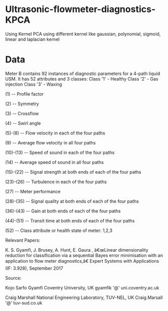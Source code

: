 # Ultrasonic-flowmeter-diagnostics-KPCA
Using Kernel PCA using different kernel like gaussian, polynomial, sigmoid, linear and laplacian kernel

# Data
Meter B contains 92 instances of diagnostic parameters for a 4-path liquid USM. It has 52 attributes and 3 classes: 
  Class '1' - Healthy 
  Class '2' - Gas injection 
  Class '3' - Waxing
  

(1) -- Profile factor 

(2) -- Symmetry 

(3) -- Crossflow 

(4) -- Swirl angle 

(5)-(8) -- Flow velocity in each of the four paths 

(9) -- Average flow velocity in all four paths 

(10)-(13) -- Speed of sound in each of the four paths 

(14) -- Average speed of sound in all four paths 

(15)-(22) -- Signal strength at both ends of each of the four paths 

(23)-(26) -- Turbulence in each of the four paths 

(27) -- Meter performance 

(28)-(35) -- Signal quality at both ends of each of the four paths 

(36)-(43) -- Gain at both ends of each of the four paths 

(44)-(51) -- Transit time at both ends of each of the four paths 

(52) -- Class attribute or health state of meter: 1,2,3


Relevant Papers:

K. S. Gyamfi, J. Brusey, A. Hunt, E. Gaura , â€œLinear dimensionality reduction for classification via a sequential Bayes error minimisation with an application to flow meter diagnostics,â€ Expert Systems with Applications (IF: 3.928), September 2017


Source:

Kojo Sarfo Gyamfi 
Coventry University, UK 
gyamfik '@' uni.coventry.ac.uk 

Craig Marshall 
National Engineering Laboratory, TUV-NEL, UK 
Craig.Marsall '@' tuv-sud.co.uk




